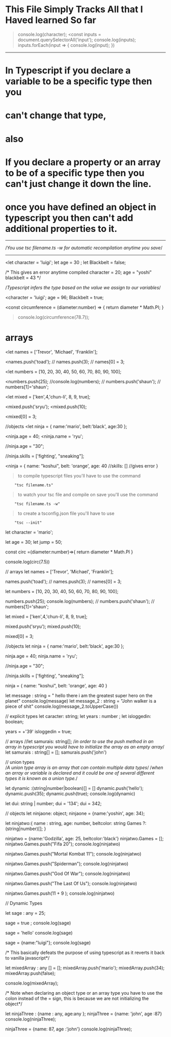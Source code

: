 # This File Simply Tracks All that I Haved learned So far

>console.log(character);
<const inputs = document.querySelectorAll('input');
   console.log(inputs);
   inputs.forEach(input => {
   console.log(input);
})
-----------------------------------------------------------------------

# In Typescript if you declare a variable to be a specific type then you
# can't change that type,

# also

# If you declare a property or an array to be of a specific type then    you can't just change it down the line.

# once you have defined an object in typescript you then can't add additional properties to it.
-------------------------------------------------------------------------

/_You use tsc filename.ts -w for automatic recompilation anytime you save_/

-------------------------------------------------------------------------

<let character = 'luigi';
let age = 30 ;
let Blackbelt = false;

/* 
This gives an error anytime compiled
character = 20;
age = "yoshi"
blackbelt = 43
*/

/*Typescript infers the type based on the value we assign to our variables*/

<character = 'luigi';
age = 96;
Blackbelt = true;


<const circumference = (diameter:number) => {
    return diameter * Math.PI;
}

>console.log(circumference(78.7));


# arrays
<let names = ['Trevor', 'Michael', 'Franklin'];

<names.push('toad');
// names.push(3);
// names[0] = 3;


<let numbers = [10, 20, 30, 40, 50, 60, 70, 80, 90, 100];

<numbers.push(25);
//console.log(numbers);
// numbers.push('shaun');
// numbers[1]='shaun';


<let mixed = ['ken',4,'chun-li', 8, 9, true];

<mixed.push('sryu');
<mixed.push(10);

<mixed[0] = 3;


//objects
<let ninja = {
    name:'mario',
    belt:'black',
    age:30
};

<ninja.age = 40;
<ninja.name = 'ryu';

//ninja.age = "30";

//ninja.skills = ['fighting', "sneaking"];


<ninja = {
    name: "koshui",
    belt: 'orange',
    age: 40
    //skills: [] //gives error
}

>to compile typescript files you'll have to use the command 

        "tsc filename.ts"

>to watch your tsc file and compile on save you'll use the command 

        "tsc filename.ts -w"

>to create a tsconfig.json file you'll have to use 

        "tsc --init"
























let character = 'mario';

let age = 30;
let jump = 50;


const circ =(diameter:number)=>{
    return diameter * Math.PI
}

console.log(circ(7.5))

// arrays
let names = ['Trevor', 'Michael', 'Franklin'];

names.push('toad');
// names.push(3);
// names[0] = 3;


let numbers = [10, 20, 30, 40, 50, 60, 70, 80, 90, 100];

numbers.push(25);
console.log(numbers);
// numbers.push('shaun');
// numbers[1]='shaun';


let mixed = ['ken',4,'chun-li', 8, 9, true];

mixed.push('sryu');
mixed.push(10);

mixed[0] = 3;


//objects
let ninja = {
    name:'mario',
    belt:'black',
    age:30
};

ninja.age = 40;
ninja.name = 'ryu';

//ninja.age = "30";

//ninja.skills = ['fighting', "sneaking"];


ninja = {
    name: "koshui",
    belt: 'orange',
    age: 40
}

let message : string  = " hello  there i am the greatest super hero on the planet"
console.log(message)
let message_2 : string = "John walker is a piece of shit"
console.log(message_2.toUpperCase())




// explicit types
let caracter: string;
let years : number ;
let isloggedin: boolean;


years = +'39'
isloggedin = true;



// arrays 
//let samurais: string[];
/*in order to use the push method in an array in typescript you would 
have to initialize the array as an empty array*/
let samurais : string[] = [];
samurais.push('john')

// union types             
/*A union type array is an array that can contain multiple data types*/
/*when an array or variable is declared and it could be one of several different types it is known as a union type.*/


let dynamic :(string|number|boolean)[] = []
dynamic.push('hello');
dynamic.push(35);
dynamic.push(true);
console.log(dynamic)


let dui: string | number;
dui = '134';
dui = 342;


// objects
let ninjaone: object;
ninjaone = {name:'yoshin', age: 34};


let ninjatwo:{
    name : string,
    age: number,
    beltcolor: string
    Games ?:(string|number)[];
}

ninjatwo = {name:'Godzilla', age: 25, beltcolor:'black'}
ninjatwo.Games = [];
ninjatwo.Games.push("Fifa 20");
console.log(ninjatwo)


ninjatwo.Games.push("Mortal Kombat 11");
console.log(ninjatwo)

ninjatwo.Games.push("Spiderman");
console.log(ninjatwo)

ninjatwo.Games.push("God Of War");
console.log(ninjatwo)

ninjatwo.Games.push("The Last Of Us");
console.log(ninjatwo)

ninjatwo.Games.push(11 + 9 );
console.log(ninjatwo)








// Dynamic Types 

let sage : any = 25;

sage = true ;
console.log(sage)

sage = 'hello'
console.log(sage)

sage = {name:"luigi"};
console.log(sage)

/* This basically defeats the purpose of using typescript as it reverts it back to vanilla javascript*/


let mixedArray : any [] = [];
mixedArray.push('mario');
mixedArray.push(34);
mixedArray.push(false);

console.log(mixedArray);

/* Note when declaring an object type or an array type you have to use the colon instead of the = sign, this is because we are not initializing the object*/


let ninjaThree : {name : any, age:any };
ninjaThree = {name: 'john', age :87}
console.log(ninjaThree);

ninjaThree = {name: 87, age :'john'}
console.log(ninjaThree);





